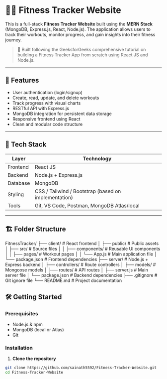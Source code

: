 
# 🏋️‍♂️ Fitness Tracker Website

This is a full-stack **Fitness Tracker Website** built using the **MERN Stack** (MongoDB, Express.js, React, Node.js). The application allows users to track their workouts, monitor progress, and gain insights into their fitness journey.

> 🎯 Built following the GeeksforGeeks comprehensive tutorial on building a Fitness Tracker App from scratch using React JS and Node.js.

---

## 🚀 Features

- User authentication (login/signup)
- Create, read, update, and delete workouts
- Track progress with visual charts
- RESTful API with Express.js
- MongoDB integration for persistent data storage
- Responsive frontend using React
- Clean and modular code structure

---

## 🧰 Tech Stack

| Layer       | Technology          |
|------------|---------------------|
| Frontend   | React JS            |
| Backend    | Node.js + Express.js|
| Database   | MongoDB             |
| Styling    | CSS / Tailwind / Bootstrap (based on implementation) |
| Tools      | Git, VS Code, Postman, MongoDB Atlas/local |

---

## 🏗️ Folder Structure

FitnessTracker/
├── client/                # React frontend
│   ├── public/            # Public assets
│   ├── src/               # Source files
│   │   ├── components/     # Reusable UI components
│   │   ├── pages/          # Workout pages
│   │   └── App.js          # Main application file
│   └── package.json        # Frontend dependencies
├── server/                # Node.js + Express backend
│   ├── controllers/        # Route controllers
│   ├── models/             # Mongoose models
│   ├── routes/             # API routes
│   ├── server.js           # Main server file
│   └── package.json        # Backend dependencies
├── .gitignore              # Git ignore file
└── README.md               # Project documentation

## 🛠️ Getting Started

### Prerequisites

- Node.js & npm
- MongoDB (local or Atlas)
- Git

### Installation

1. **Clone the repository**

```bash
git clone https://github.com/sainath5592/Fitness-Tracker-Website.git
cd Fitness-Tracker-Website

